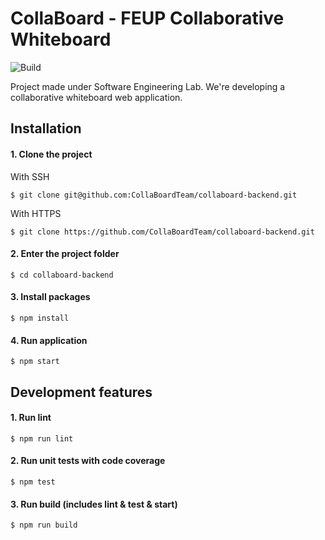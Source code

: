 # CollaBoard - FEUP Collaborative Whiteboard
![Build](https://camo.githubusercontent.com/c80b945464b8a2f461df63caf4125154896b93b0/68747470733a2f2f7472617669732d63692e6f72672f616e67756c61722f717569636b73746172742e7376673f6272616e63683d6d6173746572)


Project made under Software Engineering Lab.
We're developing a collaborative whiteboard web application.

## Installation

#### 1. Clone the project

With SSH
```
$ git clone git@github.com:CollaBoardTeam/collaboard-backend.git
```

With HTTPS
```
$ git clone https://github.com/CollaBoardTeam/collaboard-backend.git
```

#### 2. Enter the project folder
```
$ cd collaboard-backend
```

#### 3. Install packages
```
$ npm install
```

#### 4. Run application
```
$ npm start
```

## Development features

#### 1. Run lint
```
$ npm run lint
```

#### 2. Run unit tests with code coverage
```
$ npm test
```

#### 3. Run build (includes lint & test & start)
```
$ npm run build
```
